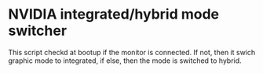 # NVIDIA integrated/hybrid mode switcher

This script checkd at bootup if the monitor is connected.
If not, then it swich graphic mode to integrated, if else, then the mode is switched to hybrid.

